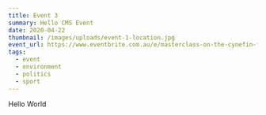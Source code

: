 ```yaml
---
title: Event 3
summary: Hello CMS Event
date: 2020-04-22
thumbnail: /images/uploads/event-1-location.jpg
event_url: https://www.eventbrite.com.au/e/masterclass-on-the-cynefin-framework-strategy-narrative-tickets-90925242849
tags:
  - event
  - environment
  - politics
  - sport
---
```


Hello World